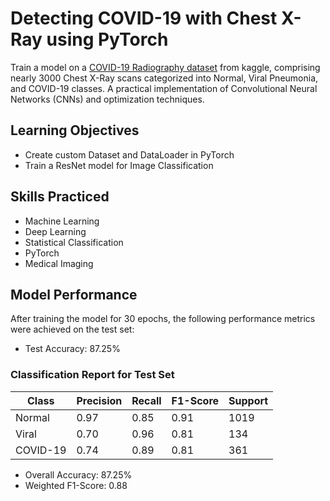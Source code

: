 # Detecting COVID-19 with Chest X-Ray using PyTorch

Train a model on a [COVID-19 Radiography dataset](https://www.kaggle.com/datasets/tawsifurrahman/covid19-radiography-database/download?datasetVersionNumber=5) from kaggle, comprising nearly 3000 Chest X-Ray scans categorized into Normal, Viral Pneumonia, and COVID-19 classes. A practical implementation of Convolutional Neural Networks (CNNs) and optimization techniques.

## Learning Objectives
- Create custom Dataset and DataLoader in PyTorch
- Train a ResNet model for Image Classification

## Skills Practiced
- Machine Learning
- Deep Learning
- Statistical Classification
- PyTorch
- Medical Imaging

## Model Performance

After training the model for 30 epochs, the following performance metrics were achieved on the test set:

- Test Accuracy: 87.25%

### Classification Report for Test Set

| Class    | Precision | Recall | F1-Score | Support |
|----------|-----------|--------|----------|---------|
| Normal   | 0.97      | 0.85   | 0.91     | 1019    |
| Viral    | 0.70      | 0.96   | 0.81     | 134     |
| COVID-19 | 0.74      | 0.89   | 0.81     | 361     |

- Overall Accuracy: 87.25%
- Weighted F1-Score: 0.88